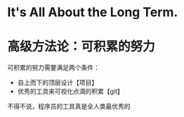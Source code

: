 # It's All About the Long Term.

# 高级方法论：可积累的努力

可积累的努力需要满足两个条件：
- 自上而下的顶层设计【项目】
- 优秀的工具来可视化点滴的积累【git】
  
不得不说，程序员的工具真是全人类最优秀的
